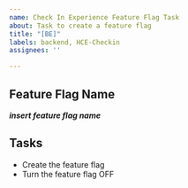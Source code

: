 ```yaml
---
name: Check In Experience Feature Flag Task
about: Task to create a feature flag
title: "[BE]"
labels: backend, HCE-Checkin
assignees: ''

---
```


## Feature Flag Name
**_insert feature flag name_**

## Tasks
- Create the feature flag
- Turn the feature flag OFF
